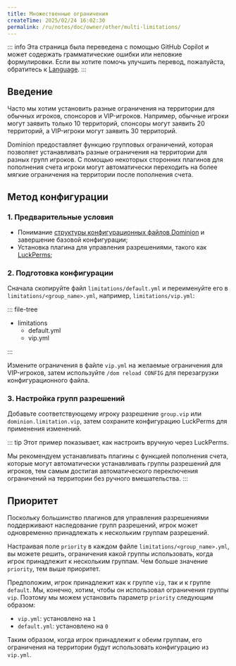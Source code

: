 ```yaml
---
title: Множественные ограничения
createTime: 2025/02/24 16:02:30
permalink: /ru/notes/doc/owner/other/multi-limitations/
---
```


::: info
Эта страница была переведена с помощью GitHub Copilot и может содержать грамматические ошибки или неловкие формулировки.
Если вы хотите помочь улучшить перевод, пожалуйста, обратитесь к [Language](/ru/notes/doc/owner/config-ref/languages/).
:::

## Введение

Часто мы хотим установить разные ограничения на территории для обычных игроков, спонсоров и VIP-игроков. Например,
обычные игроки могут заявить только 10 территорий, спонсоры могут заявить 20 территорий, а VIP-игроки могут заявить 30
территорий.

Dominion предоставляет функцию групповых ограничений, которая позволяет устанавливать разные ограничения на территории для разных групп игроков.
С помощью некоторых сторонних плагинов для пополнения счета игроки могут автоматически переходить на более мягкие ограничения на территории после пополнения счета.

## Метод конфигурации

### 1. Предварительные условия

- Понимание [структуры конфигурационных файлов Dominion](/ru/notes/doc/owner/config-ref/overview/) и завершение
  базовой конфигурации;
- Установка плагина для управления разрешениями, такого как [LuckPerms](https://luckperms.net/);

### 2. Подготовка конфигурации

Сначала скопируйте файл `limitations/default.yml` и переименуйте его в `limitations/<group_name>.yml`, например,
`limitations/vip.yml`:

::: file-tree

- limitations
    - default.yml
    - vip.yml

:::

Измените ограничения в файле `vip.yml` на желаемые ограничения для VIP-игроков, затем используйте `/dom reload CONFIG` для
перезагрузки конфигурационного файла.

### 3. Настройка групп разрешений

Добавьте соответствующему игроку разрешение `group.vip` или `dominion.limitation.vip`, затем сохраните конфигурацию LuckPerms для применения изменений.

::: tip
Этот пример показывает, как настроить вручную через LuckPerms.

Мы рекомендуем устанавливать плагины с функцией пополнения счета, которые могут автоматически устанавливать группы разрешений для игроков,
тем самым достигая автоматического переключения ограничений на территории без ручного вмешательства.
:::

## Приоритет

Поскольку большинство плагинов для управления разрешениями поддерживают наследование групп разрешений, игрок может одновременно принадлежать к нескольким группам разрешений.

Настраивая поле `priority` в каждом файле `limitations/<group_name>.yml`, вы можете решить, ограничения какой группы
использовать, когда игрок принадлежит к нескольким группам.
Чем больше значение `priority`, тем выше приоритет.

Предположим, игрок принадлежит как к группе `vip`, так и к группе `default`. Мы, конечно, хотим, чтобы он использовал ограничения группы `vip`.
Поэтому мы можем установить параметр `priority` следующим образом:

- `vip.yml`: установлено на `1`
- `default.yml`: установлено на `0`

Таким образом, когда игрок принадлежит к обеим группам, его ограничения на территории будут использовать конфигурацию из `vip.yml`.
